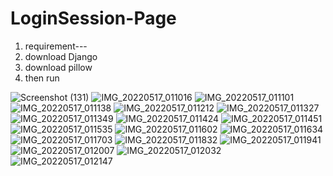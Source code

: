 # LoginSession-Page

1. requirement---
2. download Django
3. download pillow
4. then run


![Screenshot (131)](https://user-images.githubusercontent.com/92147303/168672927-31a1d05c-5ac3-4c0e-985e-2b32982d31a2.png)
![IMG_20220517_011016](https://user-images.githubusercontent.com/92147303/168672958-a6f935af-4fa2-4875-b453-0d5fd24731e6.jpg)
![IMG_20220517_011101](https://user-images.githubusercontent.com/92147303/168672972-510457d6-af8c-4e89-b643-cbbc7fd0895d.jpg)
![IMG_20220517_011138](https://user-images.githubusercontent.com/92147303/168672979-7b54cc5d-aad9-41a7-b174-4b36572c9b65.jpg)
![IMG_20220517_011212](https://user-images.githubusercontent.com/92147303/168672995-5c203932-5efb-4184-9f94-1c43ba091d41.jpg)
![IMG_20220517_011327](https://user-images.githubusercontent.com/92147303/168673003-b1af7167-53db-49bb-a84b-9b4555fc2b2f.jpg)
![IMG_20220517_011349](https://user-images.githubusercontent.com/92147303/168673020-953f6728-5aa8-4cd8-be55-7ee0f4c012a4.jpg)
![IMG_20220517_011424](https://user-images.githubusercontent.com/92147303/168673035-30c03c58-ddc1-49a0-93f2-e562e070da0b.jpg)
![IMG_20220517_011451](https://user-images.githubusercontent.com/92147303/168673052-0ccfad65-684f-4e64-9170-06eb9f53836d.jpg)
![IMG_20220517_011535](https://user-images.githubusercontent.com/92147303/168673067-9c60804b-5425-4868-91f8-473d627d60c2.jpg)
![IMG_20220517_011602](https://user-images.githubusercontent.com/92147303/168673083-b8eb13d2-4a2d-4364-a9bc-2a231f4f23d1.jpg)
![IMG_20220517_011634](https://user-images.githubusercontent.com/92147303/168673122-2c71d17d-c91d-47e1-8aeb-a4d7b89a34ef.jpg)
![IMG_20220517_011703](https://user-images.githubusercontent.com/92147303/168673130-2d813163-f44d-43de-937b-1d81f7824aab.jpg)
![IMG_20220517_011832](https://user-images.githubusercontent.com/92147303/168673139-0f73f5b3-743e-403c-8606-3ecd3e2d690a.jpg)
![IMG_20220517_011941](https://user-images.githubusercontent.com/92147303/168673153-22d0382b-34db-4dc3-88ba-1ab12ec6f300.jpg)
![IMG_20220517_012007](https://user-images.githubusercontent.com/92147303/168673168-db54401d-b252-4f36-873c-9624118a2add.jpg)
![IMG_20220517_012032](https://user-images.githubusercontent.com/92147303/168673176-e3bafd2e-6aab-461a-8aa5-b0d7444b5dea.jpg)
![IMG_20220517_012147](https://user-images.githubusercontent.com/92147303/168673198-eaaf168a-7291-4a4d-a064-ff901079f575.jpg)
